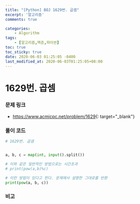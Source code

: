 ```yaml
---
title: "[Python] BOJ 1629번. 곱셈"
excerpt: '알고리즘'
comments: true

categories:
    - Algorithm
tags:
    - [알고리즘,백준,파이썬]
toc: true
toc_sticky: true
date: 2020-06-03 01:25:05 -0400
last_modified_at: 2020-06-03T01:25:05+08:00
---
```


# 1629번. 곱셈

### 문제 링크
- <https://www.acmicpc.net/problem/1629>{: target="\_blank"}

### 풀이 코드

```python
# 1629번. 곱셈


a, b, c = map(int, input().split())

# 이와 같은 일반적인 방법으로는 시간초과
# print(pow(a,b)%c)

# 이런 방법이 있다고 한다. 문제에서 설명한 그대로를 반환
print(pow(a, b, c))
```

### 비고